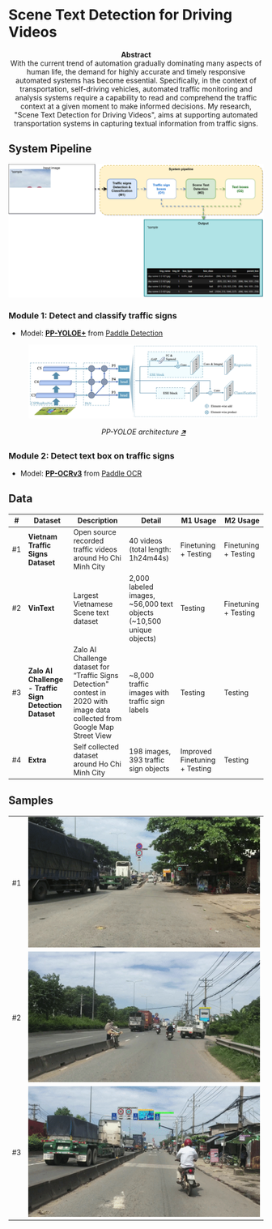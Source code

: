 # Scene Text Detection for Driving Videos

<p align="center">
<b>Abstract</b>
<br>
With the current trend of automation gradually dominating many aspects of human life, the demand for highly accurate and timely responsive automated systems has become essential. Specifically, in the context of transportation, self-driving vehicles, automated traffic monitoring and analysis systems require a capability to read and comprehend the traffic context at a given moment to make informed decisions. My research, "Scene Text Detection for Driving Videos", aims at supporting automated transportation systems in capturing textual information from traffic signs.
</p>

## System Pipeline

![Scene Text Detection for Driving Videos System pipeline](images/system/pipeline.svg "Scene Text Detection for Driving Videos System pipeline")

### Module 1: Detect and classify traffic signs

- Model: [**PP-YOLOE+**](https://github.com/PaddlePaddle/PaddleDetection/tree/release/2.7/configs/ppyoloe) from [Paddle Detection](https://github.com/PaddlePaddle/PaddleDetection/)

<figure style="width:90%;margin-bottom:0">
  <img src="images/system/ppyoloe_architecture.png"
    alt="ppyoloe_architecture">
  <p align="center"><em>PP-YOLOE architecture <a href="https://arxiv.org/abs/2203.16250">🡵</a></em></p>
</figure>

### Module 2: Detect text box on traffic signs

- Model: [**PP-OCRv3**](https://github.com/PaddlePaddle/PaddleOCR/blob/release/2.7/doc/doc_en/ppocr_introduction_en.md#pp-ocrv3) from [Paddle OCR](https://github.com/PaddlePaddle/PaddleOCR)


## Data

<table>
  <thead>
    <tr>
      <th>#</th>
      <th>Dataset</th>
      <th>Description</th>
      <th>Detail</th>
      <th>M1 Usage</th>
      <th>M2 Usage</th>
    </tr>
  </thead>
  <tbody>
    <tr>
      <td>#1</td>
      <td><b>Vietnam Traffic Signs Dataset</b></td>
      <td>Open source recorded traffic videos around Ho Chi Minh City</td>
      <td>40 videos (total length: 1h24m44s)</td>
      <td>Finetuning + Testing</td>
      <td>Finetuning + Testing</td>
    </tr>
    <tr>
      <td>#2</td>
      <td><b>VinText</b></td>
      <td>Largest Vietnamese Scene text dataset</td>
      <td>2,000 labeled images, ~56,000 text objects (~10,500 unique objects)</td>
      <td>Testing</td>
      <td>Finetuning + Testing</td>
    </tr>
    <tr>
      <td>#3</td>
      <td><b>Zalo AI Challenge - Traffic Sign Detection Dataset</b></td>
      <td>Zalo AI Challenge dataset for “Traffic Signs Detection" contest in 2020 with image data collected from Google Map Street View</td>
      <td>~8,000 traffic images with traffic sign labels</td>
      <td>Testing</td>
      <td>Testing</td>
    </tr>
    <tr>
      <td>#4</td>
      <td><b>Extra</b></td>
      <td>Self collected dataset around Ho Chi Minh City</td>
      <td>198 images, 393 traffic sign objects</td>
      <td>Improved Finetuning + Testing</td>
      <td>Testing</td>
    </tr>
  </tbody>
</table>

## Samples

<table>
  <tbody>
    <tr>
      <td>#1</td>
      <td><img src="images/samples/sample_1.gif" alt="sample_1"></td>
    </tr>
    <tr>
      <td>#2</td>
      <td><img src="images/samples/sample_2.gif" alt="sample_2"></td>
    </tr>
    <tr>
      <td>#3</td>
      <td><img src="images/samples/sample_3.gif" alt="sample_3"></td>
    </tr>
  </tbody>
</table>
